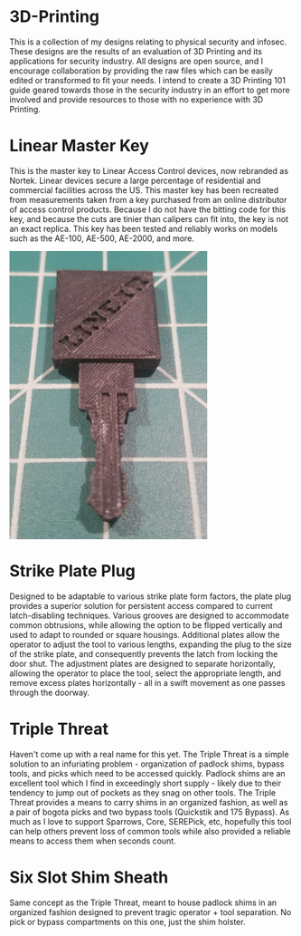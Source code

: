 # 3D-Printing
This is a collection of my designs relating to physical security and infosec.
These designs are the results of an evaluation of 3D Printing and its applications for security industry.
All designs are open source, and I encourage collaboration by providing the raw files which can be easily edited or transformed to fit your needs.
I intend to create a 3D Printing 101 guide geared towards those in the security industry in an effort to get more involved and provide resources to those with no experience with 3D Printing.

# Linear Master Key
This is the master key to Linear Access Control devices, now rebranded as Nortek. Linear devices secure a large percentage of residential and commercial facilities across the US.
This master key has been recreated from measurements taken from a key purchased from an online distributor of access control products.
Because I do not have the bitting code for this key, and because the cuts are tinier than calipers can fit into, the key is not an exact replica. 
This key has been tested and reliably works on models such as the AE-100, AE-500, AE-2000, and more.

<img src="/Linear_Access_Control_Master_Key/Linear_Key_Image.jpg" width="350" align="center"/>

# Strike Plate Plug
Designed to be adaptable to various strike plate form factors, the plate plug provides a superior solution for persistent access compared to current latch-disabling techniques.
Various grooves are designed to accommodate common obtrusions, while allowing the option to be flipped vertically and used to adapt to rounded or square housings.
Additional plates allow the operator to adjust the tool to various lengths, expanding the plug to the size of the strike plate, and consequently prevents the latch from locking the door shut.
The adjustment plates are designed to separate horizontally, allowing the operator to place the tool, select the appropriate length, and remove excess plates horizontally - all in a swift movement as one passes through the doorway.

# Triple Threat
Haven't come up with a real name for this yet.
The Triple Threat is a simple solution to an infuriating problem - organization of padlock shims, bypass tools, and picks which need to be accessed quickly.
Padlock shims are an excellent tool which I find in exceedingly short supply - likely due to their tendency to jump out of pockets as they snag on other tools. 
The Triple Threat provides a means to carry shims in an organized fashion, as well as a pair of bogota picks and two bypass tools (Quickstik and 175 Bypass).
As much as I love to support Sparrows, Core, SEREPick, etc, hopefully this tool can help others prevent loss of common tools while also provided a reliable means to access them when seconds count. 

# Six Slot Shim Sheath
Same concept as the Triple Threat, meant to house padlock shims in an organized fashion designed to prevent tragic operator + tool separation. 
No pick or bypass compartments on this one, just the shim holster.
